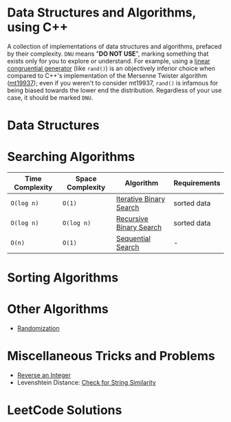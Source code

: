 # Data Structures and Algorithms, using C++
A collection of implementations of data structures and algorithms, prefaced by their complexity. `DNU` means "**DO NOT USE**", marking something that exists only for you to explore or understand. For example, using a [linear congruential generator](https://github.com/EthanC2/Notes-and-Writeups/blob/main/C%2B%2B/Data%20Structures%20and%20Algorithms/Randomization/Linear%20Congruential%20Generator.cpp) (like `rand()`) is an objectively inferior choice when 
compared to C++'s implementation of the Mersenne Twister algorithm ([mt19937](https://en.cppreference.com/w/cpp/numeric/random/mersenne_twister_engine)); even if you weren't 
to consider mt19937, `rand()` is infamous for being biased towards the lower end the distribution. Regardless of your use case, it should be marked `DNU`.

# Data Structures

# Searching Algorithms
| Time Complexity | Space Complexity | Algorithm | Requirements |
| --------------- | ---------------- | --------- | ------------ |
| `O(log n)` | `O(1)` | [Iterative Binary Search](https://github.com/EthanC2/Notes-and-Writeups/blob/main/C%2B%2B/Data%20Structures%20and%20Algorithms/Searching%20Algorithms/Binary%20Search%20Iterative.cpp) | sorted data |
| `O(log n)` | `O(log n)` | [Recursive Binary Search](https://github.com/EthanC2/Notes-and-Writeups/blob/main/C%2B%2B/Data%20Structures%20and%20Algorithms/Searching%20Algorithms/Binary%20Search%20Recursive.cpp) | sorted data |
| `O(n)` | `O(1)` | [Sequential Search](https://github.com/EthanC2/Notes-and-Writeups/blob/main/C%2B%2B/Data%20Structures%20and%20Algorithms/Searching%20Algorithms/Sequential%20Search.cpp) | - |

# Sorting Algorithms

# Other Algorithms
- [Randomization](https://github.com/EthanC2/Notes-and-Writeups/tree/main/C%2B%2B/Data%20Structures%20and%20Algorithms/Randomization)

# Miscellaneous Tricks and Problems
- [Reverse an Integer](https://github.com/EthanC2/Notes-and-Writeups/blob/main/C%2B%2B/Data%20Structures%20and%20Algorithms/Miscellaneous/Reverse%20a%20Number.cpp)
- Levenshtein Distance: [Check for String Similarity](https://www.cuelogic.com/blog/the-levenshtein-algorithm)

# LeetCode Solutions
